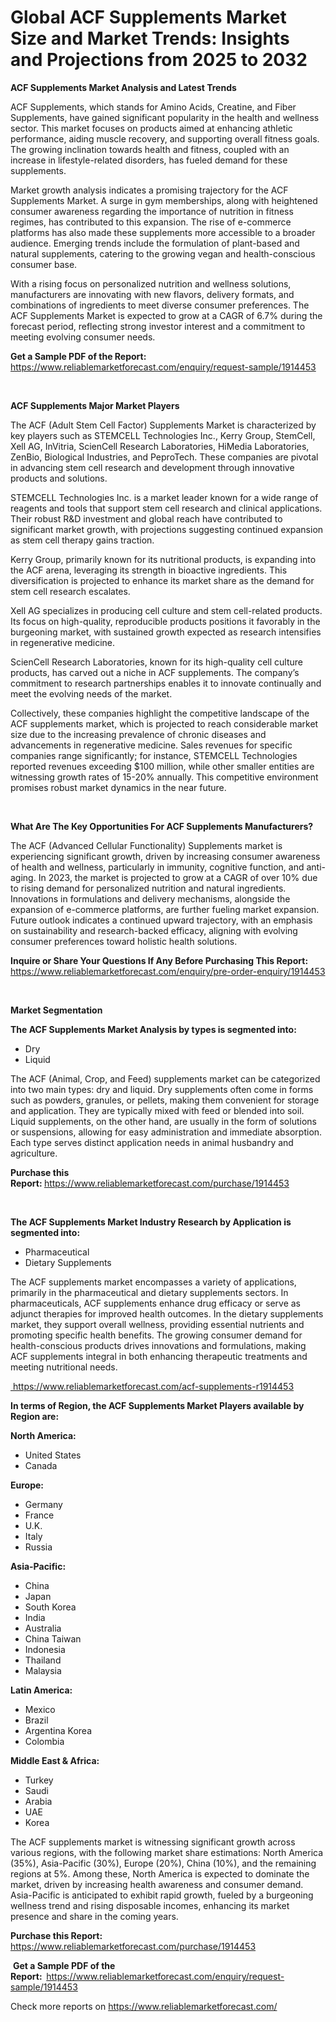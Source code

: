 <p><h1>Global ACF Supplements Market Size and Market Trends: Insights and Projections from 2025 to 2032</h1></p><p><strong>ACF Supplements Market Analysis and Latest Trends</strong></p>
<p><p>ACF Supplements, which stands for Amino Acids, Creatine, and Fiber Supplements, have gained significant popularity in the health and wellness sector. This market focuses on products aimed at enhancing athletic performance, aiding muscle recovery, and supporting overall fitness goals. The growing inclination towards health and fitness, coupled with an increase in lifestyle-related disorders, has fueled demand for these supplements.</p><p>Market growth analysis indicates a promising trajectory for the ACF Supplements Market. A surge in gym memberships, along with heightened consumer awareness regarding the importance of nutrition in fitness regimes, has contributed to this expansion. The rise of e-commerce platforms has also made these supplements more accessible to a broader audience. Emerging trends include the formulation of plant-based and natural supplements, catering to the growing vegan and health-conscious consumer base.</p><p>With a rising focus on personalized nutrition and wellness solutions, manufacturers are innovating with new flavors, delivery formats, and combinations of ingredients to meet diverse consumer preferences. The ACF Supplements Market is expected to grow at a CAGR of 6.7% during the forecast period, reflecting strong investor interest and a commitment to meeting evolving consumer needs.</p></p>
<p><strong>Get a Sample PDF of the Report:&nbsp;</strong> <a href="https://www.reliablemarketforecast.com/enquiry/request-sample/1914453?utm_campaign=2245&utm_medium=2&utm_source=Github&utm_content=ia&utm_term=04022025&utm_id=acf-supplements">https://www.reliablemarketforecast.com/enquiry/request-sample/1914453</a></p>
<p>&nbsp;</p>
<p><strong>ACF Supplements Major Market Players</strong></p>
<p><p>The ACF (Adult Stem Cell Factor) Supplements Market is characterized by key players such as STEMCELL Technologies Inc., Kerry Group, StemCell, Xell AG, InVitria, ScienCell Research Laboratories, HiMedia Laboratories, ZenBio, Biological Industries, and PeproTech. These companies are pivotal in advancing stem cell research and development through innovative products and solutions.</p><p>STEMCELL Technologies Inc. is a market leader known for a wide range of reagents and tools that support stem cell research and clinical applications. Their robust R&D investment and global reach have contributed to significant market growth, with projections suggesting continued expansion as stem cell therapy gains traction.</p><p>Kerry Group, primarily known for its nutritional products, is expanding into the ACF arena, leveraging its strength in bioactive ingredients. This diversification is projected to enhance its market share as the demand for stem cell research escalates.</p><p>Xell AG specializes in producing cell culture and stem cell-related products. Its focus on high-quality, reproducible products positions it favorably in the burgeoning market, with sustained growth expected as research intensifies in regenerative medicine.</p><p>ScienCell Research Laboratories, known for its high-quality cell culture products, has carved out a niche in ACF supplements. The company’s commitment to research partnerships enables it to innovate continually and meet the evolving needs of the market.</p><p>Collectively, these companies highlight the competitive landscape of the ACF supplements market, which is projected to reach considerable market size due to the increasing prevalence of chronic diseases and advancements in regenerative medicine. Sales revenues for specific companies range significantly; for instance, STEMCELL Technologies reported revenues exceeding $100 million, while other smaller entities are witnessing growth rates of 15-20% annually. This competitive environment promises robust market dynamics in the near future.</p></p>
<p>&nbsp;</p>
<p><strong>What Are The Key Opportunities For ACF Supplements Manufacturers?</strong></p>
<p><p>The ACF (Advanced Cellular Functionality) Supplements market is experiencing significant growth, driven by increasing consumer awareness of health and wellness, particularly in immunity, cognitive function, and anti-aging. In 2023, the market is projected to grow at a CAGR of over 10% due to rising demand for personalized nutrition and natural ingredients. Innovations in formulations and delivery mechanisms, alongside the expansion of e-commerce platforms, are further fueling market expansion. Future outlook indicates a continued upward trajectory, with an emphasis on sustainability and research-backed efficacy, aligning with evolving consumer preferences toward holistic health solutions.</p></p>
<p><strong>Inquire or Share Your Questions If Any Before Purchasing This Report:</strong> <a href="https://www.reliablemarketforecast.com/enquiry/pre-order-enquiry/1914453?utm_campaign=2245&utm_medium=2&utm_source=Github&utm_content=ia&utm_term=04022025&utm_id=acf-supplements">https://www.reliablemarketforecast.com/enquiry/pre-order-enquiry/1914453</a></p>
<p>&nbsp;</p>
<p><strong>Market Segmentation</strong></p>
<p><strong>The ACF Supplements Market Analysis by types is segmented into:</strong></p>
<p><ul><li>Dry</li><li>Liquid</li></ul></p>
<p><p>The ACF (Animal, Crop, and Feed) supplements market can be categorized into two main types: dry and liquid. Dry supplements often come in forms such as powders, granules, or pellets, making them convenient for storage and application. They are typically mixed with feed or blended into soil. Liquid supplements, on the other hand, are usually in the form of solutions or suspensions, allowing for easy administration and immediate absorption. Each type serves distinct application needs in animal husbandry and agriculture.</p></p>
<p><strong>Purchase this Report:&nbsp;</strong><a href="https://www.reliablemarketforecast.com/purchase/1914453?utm_campaign=2245&utm_medium=2&utm_source=Github&utm_content=ia&utm_term=04022025&utm_id=acf-supplements">https://www.reliablemarketforecast.com/purchase/1914453</a></p>
<p>&nbsp;</p>
<p><strong>The ACF Supplements Market Industry Research by Application is segmented into:</strong></p>
<p><ul><li>Pharmaceutical</li><li>Dietary Supplements</li></ul></p>
<p><p>The ACF supplements market encompasses a variety of applications, primarily in the pharmaceutical and dietary supplements sectors. In pharmaceuticals, ACF supplements enhance drug efficacy or serve as adjunct therapies for improved health outcomes. In the dietary supplements market, they support overall wellness, providing essential nutrients and promoting specific health benefits. The growing consumer demand for health-conscious products drives innovations and formulations, making ACF supplements integral in both enhancing therapeutic treatments and meeting nutritional needs.</p></p>
<p><a href="https://www.reliablemarketforecast.com/acf-supplements-r1914453?utm_campaign=2245&utm_medium=2&utm_source=Github&utm_content=ia&utm_term=04022025&utm_id=acf-supplements">&nbsp;https://www.reliablemarketforecast.com/acf-supplements-r1914453</a></p>
<p><strong>In terms of Region, the ACF Supplements Market Players available by Region are:</strong></p>
<p>
    <p> <strong> North America: </strong>
        <ul>
            <li>United States</li>
            <li>Canada</li>
        </ul>
        </p> 
    <p> <strong> Europe: </strong>
        <ul>
            <li>Germany</li>
            <li>France</li>
            <li>U.K.</li>
            <li>Italy</li>
            <li>Russia</li>
        </ul>
        </p> 
    <p> <strong> Asia-Pacific: </strong>
        <ul>
            <li>China</li>
            <li>Japan</li>
            <li>South Korea</li>
            <li>India</li>
            <li>Australia</li>
            <li>China Taiwan</li>
            <li>Indonesia</li>
            <li>Thailand</li>
            <li>Malaysia</li>
        </ul>
        </p> 
    <p> <strong> Latin America: </strong>
        <ul>
            <li>Mexico</li>
            <li>Brazil</li>
            <li>Argentina Korea</li>
            <li>Colombia</li>
        </ul>
        </p> 
    <p> <strong> Middle East & Africa: </strong>
        <ul>
            <li>Turkey</li>
            <li>Saudi</li>
            <li>Arabia</li>
            <li>UAE</li>
            <li>Korea</li>
        </ul>
    </p>
    </p>
<p><p>The ACF supplements market is witnessing significant growth across various regions, with the following market share estimations: North America (35%), Asia-Pacific (30%), Europe (20%), China (10%), and the remaining regions at 5%. Among these, North America is expected to dominate the market, driven by increasing health awareness and consumer demand. Asia-Pacific is anticipated to exhibit rapid growth, fueled by a burgeoning wellness trend and rising disposable incomes, enhancing its market presence and share in the coming years.</p></p>
<p><strong>Purchase this Report: </strong><a href="https://www.reliablemarketforecast.com/purchase/1914453?utm_campaign=2245&utm_medium=2&utm_source=Github&utm_content=ia&utm_term=04022025&utm_id=acf-supplements">https://www.reliablemarketforecast.com/purchase/1914453</a></p>
<p>&nbsp;<strong>Get a Sample PDF of the Report:&nbsp;&nbsp;</strong><a href="https://www.reliablemarketforecast.com/enquiry/request-sample/1914453?utm_campaign=2245&utm_medium=2&utm_source=Github&utm_content=ia&utm_term=04022025&utm_id=acf-supplements">https://www.reliablemarketforecast.com/enquiry/request-sample/1914453</a></p>
<p><strong></strong></p>
<p>Check more reports on <a href="https://www.reliablemarketforecast.com/?utm_campaign=2245&utm_medium=2&utm_source=Github&utm_content=ia&utm_term=04022025&utm_id=acf-supplements">https://www.reliablemarketforecast.com/</a></p>